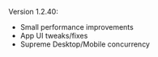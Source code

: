 Version 1.2.40:

- Small performance improvements
- App UI tweaks/fixes
- Supreme Desktop/Mobile concurrency
